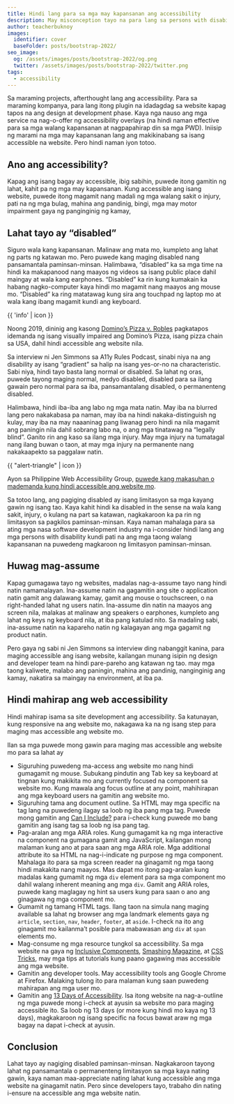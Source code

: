 ```yaml
---
title: Hindi lang para sa mga may kapansanan ang accessibility
description: May misconception tayo na para lang sa persons with disability ang accessibility. Pero mahalaga na may pakialam tayong lahat tungkol dito.
author: teacherbuknoy
images:
  identifier: cover
  baseFolder: posts/bootstrap-2022/
seo_image:
  og: /assets/images/posts/bootstrap-2022/og.png
  twitter: /assets/images/posts/bootstrap-2022/twitter.png
tags: 
  - accessibility
---
```


Sa maraming projects, afterthought lang ang accessibility. Para sa maraming kompanya, para lang itong plugin na idadagdag sa website kapag tapos na ang design at development phase. Kaya nga nauso ang mga service na nag-o-offer ng accessibility overlays (na hindi naman effective para sa mga walang kapansanan at nagpapahirap din sa mga PWD). Iniisip ng marami na mga may kapansanan lang ang makikinabang sa isang accessible na website. Pero hindi naman iyon totoo.

## Ano ang accessibility?
Kapag ang isang bagay ay accessible, ibig sabihin, puwede itong gamitin ng lahat, kahit pa ng mga may kapansanan. Kung accessible ang isang website, puwede itong magamit nang madali ng mga walang sakit o injury, pati na ng mga bulag, mahina ang pandinig, bingi, mga may motor impairment gaya ng panginginig ng kamay, 

## Lahat tayo ay “disabled”
Siguro wala kang kapansanan. Malinaw ang mata mo, kumpleto ang lahat ng parts ng katawan mo. Pero puwede kang maging disabled nang pansamantala paminsan-minsan. Halimbawa, “disabled” ka sa mga time na hindi ka makapanood nang maayos ng videos sa isang public place dahil maingay at wala kang earphones. “Disabled” ka rin kung kumakain ka habang nagko-computer kaya hindi mo magamit nang maayos ang mouse mo. “Disabled” ka ring matatawag kung sira ang touchpad ng laptop mo at wala kang ibang magamit kundi ang keyboard.

<aside class="callout callout--info callout--right">
  {{ 'info' | icon }}
  <p class="callout__body">Noong 2019, dininig ang kasong <a href="https://www.forbes.com/sites/peterslatin/2019/10/08/the-supreme-court-rules-in-favor-of-accessibility-for-the-blind/?sh=56275defc486" target="_blank" rel="noopener">Domino’s Pizza v. Robles</a> pagkatapos idemanda ng isang visually impaired ang Domino’s Pizza, isang pizza chain sa USA, dahil hindi accessible ang website nila.</p>
</aside>

Sa interview ni Jen Simmons sa A11y Rules Podcast, sinabi niya na ang disability ay isang “gradient” sa halip na isang yes-or-no na characteristic. Sabi niya, hindi tayo basta lang normal or disabled. Sa lahat ng oras, puwede tayong maging normal, medyo disabled, disabled para sa ilang gawain pero normal para sa iba, pansamantalang disabled, o permanenteng disabled. 

Halimbawa, hindi iba-iba ang labo ng mga mata natin. May iba na blurred lang pero nakakabasa pa naman, may iba na hindi nakaka-distinguish ng kulay, may iba na may naaaninag pang liwanag pero hindi na nila magamit ang paningin nila dahil sobrang labo na, o ang mga tinatawag na “legally blind”. Ganito rin ang kaso sa ilang mga injury. May mga injury na tumatagal nang ilang buwan o taon, at may mga injury na permanente nang nakakaapekto sa paggalaw natin.

<aside class="callout callout--warning callout--left">
  {{ "alert-triangle" | icon }}
  <p class="callout__body">Ayon sa Philippine Web Accessibility Group, <a href="https://www.pwag.org/resources/analysis-of-philippine-laws-pertaining-to-disability/can-we-be-sued-if-we-dont-make-our-web-site-accessible-written-by-jojo-esposa-jr/" target="_blank" rel="noopener">puwede kang makasuhan o mademanda kung hindi accessible ang website mo</a>.</p>
</aside>

Sa totoo lang, ang pagiging disabled ay isang limitasyon sa mga kayang gawin ng isang tao. Kaya kahit hindi ka disabled in the sense na wala kang sakit, injury, o kulang na part sa katawan, nagkakaroon ka pa rin ng limitasyon sa pagkilos paminsan-minsan. Kaya naman mahalaga para sa ating mga nasa software development industry na i-consider hindi lang ang mga persons with disability kundi pati na ang mga taong walang kapansanan na puwedeng magkaroon ng limitasyon paminsan-minsan.

## Huwag mag-assume
Kapag gumagawa tayo ng websites, madalas nag-a-assume tayo nang hindi natin namamalayan. Ina-assume natin na gagamitin ang site o application natin gamit ang dalawang kamay, gamit ang mouse o touchscreen, o na right-handed lahat ng users natin. Ina-assume din natin na maayos ang screen nila, malakas at malinaw ang speakers o earphones, kumpleto ang lahat ng keys ng keyboard nila, at iba pang katulad nito. Sa madaling sabi, ina-assume natin na kapareho natin ng kalagayan ang mga gagamit ng product natin.

Pero gaya ng sabi ni Jen Simmons sa interview ding nabanggit kanina, para maging accessible ang isang website, kailangan munang isipin ng design and developer team na hindi pare-pareho ang katawan ng tao. may mga taong kaliwete, malabo ang paningin, mahina ang pandinig, nanginginig ang kamay, nakatira sa maingay na environment, at iba pa.

## Hindi mahirap ang web accessibility
Hindi mahirap isama sa site development ang accessibility. Sa katunayan, kung responsive na ang website mo, nakagawa ka na ng isang step para maging mas accessible ang website mo.

Ilan sa mga puwede mong gawin para maging mas accessible ang website mo para sa lahat ay

- Siguruhing puwedeng ma-access ang website mo nang hindi gumagamit ng mouse. Subukang pindutin ang Tab key sa keyboard at tingnan kung makikita mo ang currently focused na component sa website mo. Kung mawala ang focus outline at any point, mahihirapan ang mga keyboard users na gamitin ang website mo.
- Siguruhing tama ang document outline. Sa HTML may mga specific na tag lang na puwedeng ilagay sa loob ng iba pang mga tag. Puwede mong gamitin ang [Can I Include?](https://caninclude.glitch.me/) para i-check kung puwede mo bang gamitin ang isang tag sa loob ng isa pang tag.
- Pag-aralan ang mga ARIA roles. Kung gumagamit ka ng mga interactive na component na gumagana gamit ang JavaScript, kailangan mong malaman kung ano at para saan ang mga ARIA role. Mga additional attribute ito sa HTML na nag-i-indicate ng purpose ng mga component. Mahalaga ito para sa mga screen reader na ginagamit ng mga taong hindi makakita nang maayos. Mas dapat mo itong pag-aralan kung madalas kang gumamit ng mga `div` element para sa mga component mo dahil walang inherent meaning ang mga `div`. Gamit ang ARIA roles, puwede kang maglagay ng hint sa users kung para saan o ano ang ginagawa ng mga component mo.
- Gumamit ng tamang HTML tags. Ilang taon na simula nang maging available sa lahat ng browser ang mga landmark elements gaya ng `article`, `section`, `nav`, `header`, `footer`, at `aside`. I-check na ito ang ginagamit mo kailanma’t posible para mabawasan ang `div` at `span` elements mo.
- Mag-consume ng mga resource tungkol sa accessibility. Sa mga website na gaya ng [Inclusive Components](https://inclusive-components.design/), [Smashing Magazine](https://www.smashingmagazine.com/2021/03/complete-guide-accessible-front-end-components/), at [CSS Tricks](https://css-tricks.com/tag/accessibility/), may mga tips at tutorials kung paano gagawing mas accessible ang mga website.
- Gamitin ang developer tools. May accessibility tools ang Google Chrome at Firefox. Malaking tulong ito para malaman kung saan puwedeng mahirapan ang mga user mo.    
- Gamitin ang [13 Days of Accessibility](http://a11ycalendar.kaseybon.com/). Isa itong website na nag-a-outline ng mga puwede mong i-check at ayusin sa website mo para maging accessible ito. Sa loob ng 13 days (or more kung hindi mo kaya ng 13 days), magkakaroon ng isang specific na focus bawat araw ng mga bagay na dapat i-check at ayusin.

## Conclusion
Lahat tayo ay nagiging disabled paminsan-minsan. Nagkakaroon tayong lahat ng pansamantala o permanenteng limitasyon sa mga kaya nating gawin, kaya naman maa-appreciate nating lahat kung accessible ang mga website na ginagamit natin. Pero since developers tayo, trabaho din nating i-ensure na accessible ang mga website natin.